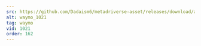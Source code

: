 ```yaml
---
src: https://github.com/Dadaism6/metadriverse-asset/releases/download/assetsv1.0.3/waymo_1021.mp4
alt: waymo_1021
tag: waymo
vid: 1021
order: 162
---
```

